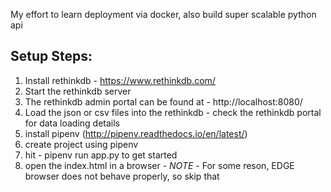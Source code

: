 My effort to learn deployment via docker, also build super scalable python api

Setup Steps:
------------
1. Install rethinkdb - https://www.rethinkdb.com/
2. Start the rethinkdb server
3. The rethinkdb admin portal can be found at - http://localhost:8080/
4. Load the json or csv files into the rethinkdb - check the rethinkdb portal for data loading details
5. install pipenv (http://pipenv.readthedocs.io/en/latest/)
6. create project using pipenv
7. hit - pipenv run app.py to get started
8. open the index.html in a browser - *NOTE* - For some reson, EDGE browser does not behave properly, so skip that